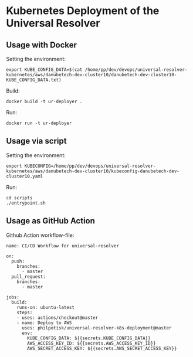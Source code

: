 # Kubernetes Deployment of the Universal Resolver

## Usage with Docker
Setting the environment:

    export KUBE_CONFIG_DATA=$(cat /home/pp/dev/devops/universal-resolver-kubernetes/aws/danubetech-dev-cluster10/danubetech-dev-cluster10-KUBE_CONFIG_DATA.txt)

Build:

    docker build -t ur-deployer .

Run:

    docker run -t ur-deployer


## Usage via script
Setting the environment:

    export KUBECONFIG=/home/pp/dev/devops/universal-resolver-kubernetes/aws/danubetech-dev-cluster10/kubeconfig-danubetech-dev-cluster10.yaml

Run:

    cd scripts
    ./entrypoint.sh


## Usage as GitHub Action

Github Action workflow-file:

```
name: CI/CD Workflow for universal-resolver

on:
  push:
    branches:
      - master
  pull_request:
    branches:
      - master

jobs:
  build:
    runs-on: ubuntu-latest
    steps:
    - uses: actions/checkout@master
    - name: Deploy to AWS
      uses: philpotisk/universal-resolver-k8s-deployment@master
      env:
        KUBE_CONFIG_DATA: ${{secrets.KUBE_CONFIG_DATA}}
        AWS_ACCESS_KEY_ID: ${{secrets.AWS_ACCESS_KEY_ID}}
        AWS_SECRET_ACCESS_KEY: ${{secrets.AWS_SECRET_ACCESS_KEY}}
```